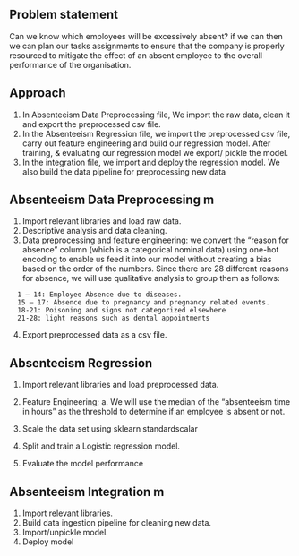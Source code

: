 ## Problem statement
Can we know which employees will be excessively absent? if we can then we can plan our tasks assignments to ensure that the company is properly resourced to mitigate the effect of an absent employee to the overall performance of the organisation.
## Approach
  1.	In Absenteeism Data Preprocessing file, We import the raw data, clean it and export the preprocessed csv file.
  2.	In the Absenteeism Regression file, we import the preprocessed csv file, carry out feature engineering and build our regression model. After training, & evaluating       our regression model we export/ pickle the model.
  3.	In the integration file, we import and deploy the regression model. We also build the data pipeline for preprocessing new data
## Absenteeism Data Preprocessing m
  1.	Import relevant libraries and load raw data.
  2.	Descriptive analysis and data cleaning.
  3.	Data preprocessing and feature engineering: we convert the “reason for absence” column (which is a categorical nominal data) using one-hot encoding to enable us       feed it into our model without creating a bias based on the order of the numbers. Since there are 28 different reasons for absence, we will use qualitative           analysis to group them as follows: 
  
      1 – 14: Employee Absence due to diseases.
      15 – 17: Absence due to pregnancy and pregnancy related events.
      18-21: Poisoning and signs not categorized elsewhere
      21-28: light reasons such as dental appointments
  4.	Export preprocessed data as a csv file.

## Absenteeism Regression
  1.	Import relevant libraries and load preprocessed data.
  2.	Feature Engineering; 
  a.	We will use the median of the “absenteeism time in hours” as the threshold to determine if an employee is absent or not.

  3.	Scale the data set using sklearn standardscalar
  4.	Split and train a Logistic regression model.
  5.	Evaluate the model performance

## Absenteeism Integration m
  1.	Import relevant libraries.
  2.	Build data ingestion pipeline for cleaning new data.
  3.	Import/unpickle model.
  4.	Deploy model

